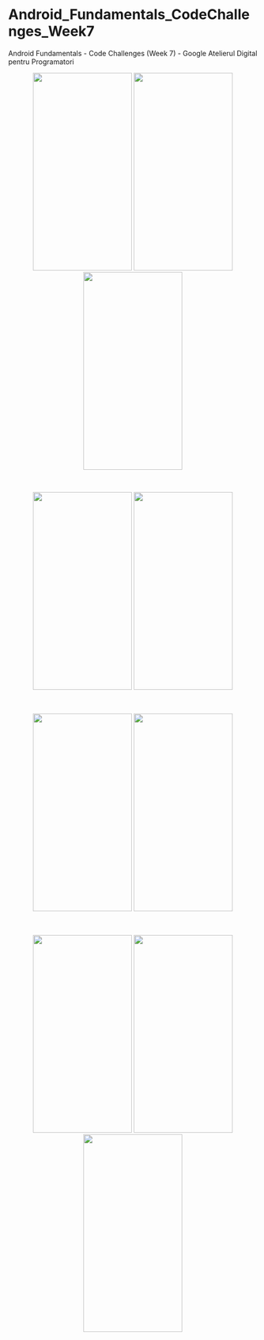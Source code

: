 # Android_Fundamentals_CodeChallenges_Week7
Android Fundamentals - Code Challenges (Week 7) - Google Atelierul Digital pentru Programatori
<br />
<p align="center">
    <img src="https://i.imgur.com/2mgq3PU.jpg" width="200" height="400"/>
    <img src="https://i.imgur.com/RwEx1Ku.jpg" width="200" height="400"/>
    <img src="https://i.imgur.com/8udkEPq.jpg" width="200" height="400"/>
</p>
<br />
<p align="center">
    <img src="https://i.imgur.com/052ysYA.jpg" width="200" height="400"/>
    <img src="https://i.imgur.com/o9tSHAc.jpg" width="200" height="400"/>
</p>
<br />
<p align="center">
    <img src="https://i.imgur.com/M3hykYb.jpg" width="200" height="400"/>
    <img src="https://i.imgur.com/wKsspFc.jpg" width="200" height="400"/>
</p>
<br />
<p align="center">
    <img src="https://i.imgur.com/JuFI473.jpg" width="200" height="400"/>
    <img src="https://i.imgur.com/XJYm6JF.jpg" width="200" height="400"/>
    <img src="https://i.imgur.com/eOrS7Av.jpg" width="200" height="400"/>
</p>
